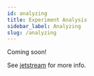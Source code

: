 ```yaml
---
id: analyzing
title: Experiment Analysis
sidebar_label: Analyzing
slug: /analyzing
---
```


Coming soon!

See [jetstream](/jetstream/jetstream) for more info.
